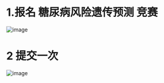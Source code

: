 # 1.报名 糖尿病风险遗传预测 竞赛
![image](https://user-images.githubusercontent.com/79949048/176655985-14892ef2-d307-45ae-8f5b-c6613bb9b07c.png)

# 2 提交一次 
![image](https://user-images.githubusercontent.com/79949048/176656083-a9323a66-00b0-470c-a910-cfed3775213c.png)
